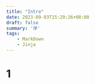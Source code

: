 ```yaml
---
title: "Intro"
date: 2023-09-03T15:29:26+08:00
draft: false
summary: '序'
tags:
    - MarkDown
    - Jinja
---
```


# 1